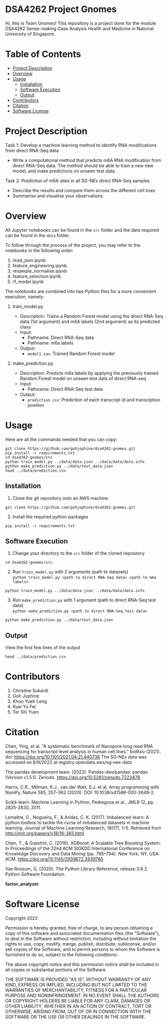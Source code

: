 # DSA4262 Project Gnomes

Hi, this is Team Gnomes! This repository is a project done for the module DSA4262 Sense-making Case Analysis Health and Medicine in National University of Singapore.

# Table of Contents

- [Project Description](#Project-Description)
- [Overview](#Overview)
- [Usage](#Usage)
  - [Installation](#Installation)
  - [Software Execution](#Software-Execution)
  - [Output](#Output)
- [Contributors](#Contributors)
- [Citation](#Citation)
- [Software License](#Software-License)

# Project Description

Task 1: Develop a machine learning method to identify RNA modifications from direct RNA-Seq data

- Write a computational method that predicts m6A RNA modification from direct RNA-Seq data. The method should be able to train a new new model, and make predictions on unseen test data.

Task 2: Prediction of m6A sites in all SG-NEx direct RNA-Seq samples

- Describe the results and compare them across the different cell lines
- Summarise and visualise your observations.

# Overview

All Jupyter notebooks can be found in the `src` folder and the data required can be found in the `data` folder.

To follow through the process of the project, you may refer to the notebooks in the following order:

1. read_json.ipynb
2. feature_engineering.ipynb
3. resample_normalise.ipynb
4. feature_selection.ipynb
5. rf_model.ipynb

The notebooks are combined into two Python files for a more convenient execution, namely:

1. train_model.py <br/>

   - Description: Trains a Random Forest model using the direct RNA-Seq data (1st argument) and m6A labels (2nd argument) as its predicted class <br />
   - Input:
     - Pathname: Direct RNA-Seq data <br />
     - Pathname: m6a labels <br />
   - Output:
     - `model1.sav`: Trained Random Forest model

2. make_prediction.py
   - Description: Predicts m6a labels by applying the previously trained Random Forest model on unseen test data of direct RNA-seq
   - Input:
     - Pathname: Direct RNA-Seq test data
   - Output:
     - `prediction.csv`: Prediction of each transcript id and transciption position

# Usage

Here are all the commands needed that you can copy:

```
git clone https://github.com/gohjophine/dsa4262-gnomes.git
pip install -r requirements.txt
cd dsa4262-gnomes/src
python train_model.py ../data/data.json ../data/data/data.info
python make_prediction.py ../data/test_data.json
head ../data/prediction.csv
```

## Installation

1. Clone the git repository onto an AWS machine <br />

```
git clone https://github.com/gohjophine/dsa4262-gnomes.git
```

2. Install the required python packages <br />

```
pip install -r requirements.txt
```

## Software Execution

1. Change your directory to the `src` folder of the cloned repository <br />

```
cd dsa4262-gnomes/src
```

2. Run `train_model.py` with 2 arguments (path to datasets) <br /> `python train_model.py <path to direct RNA-Seq data> <path to m6a labels>`

```
python train_model.py ../data/data.json ../data/data/data.info
```

3. Run `make_prediction.py` with 1 argument (path to direct RNA-Seq test data) <br /> `python make_prediction.py <path to direct RNA-Seq test data>`

```
python make_prediction.py ../data/test_data.json
```

## Output

View the first few lines of the output <br />

```
head ../data/prediction.csv
```

# Contributors

1. Christine Sukardi
2. Goh Jophine
3. Khoo Yueh Leng
4. Kuei Yu Fei
5. Ter Shi Yuen

# Citation

Chen, Ying, et al. "A systematic benchmark of Nanopore long read RNA sequencing for transcript level analysis in human cell lines." bioRxiv (2021). doi: https://doi.org/10.1101/2021.04.21.440736 The SG-NEx data was accessed on 8/9/2022 at registry.opendata.aws/sg-nex-data

The pandas development team. (2022). Pandas-dev/pandas: pandas (Version v1.5.1). Zenodo. https://doi.org/10.5281/zenodo.7223478

Harris, C.R., Millman, K.J., van der Walt, S.J. et al. Array programming with NumPy. Nature 585, 357–362 (2020). DOI: 10.1038/s41586-020-2649-2.

Scikit-learn: Machine Learning in Python, Pedregosa et al., JMLR 12, pp. 2825-2830, 2011.

Lemaître, G., Nogueira, F., & Aridas, C. K. (2017). Imbalanced-learn: A python toolbox to tackle the curse of imbalanced datasets in machine learning. Journal of Machine Learning Research, 18(17), 1–5. Retrieved from http://jmlr.org/papers/v18/16-365.html

Chen, T., & Guestrin, C. (2016). XGBoost: A Scalable Tree Boosting System. In Proceedings of the 22nd ACM SIGKDD International Conference on Knowledge Discovery and Data Mining (pp. 785–794). New York, NY, USA: ACM. https://doi.org/10.1145/2939672.2939785

Van Rossum, G. (2020). The Python Library Reference, release 3.8.2. Python Software Foundation.

**factor_analyzer**

# Software License

Copyright 2022 <COPYRIGHT HOLDER>

Permission is hereby granted, free of charge, to any person obtaining a copy of this software and associated documentation files (the "Software"), to deal in the Software without restriction, including without limitation the rights to use, copy, modify, merge, publish, distribute, sublicense, and/or sell copies of the Software, and to permit persons to whom the Software is furnished to do so, subject to the following conditions:

The above copyright notice and this permission notice shall be included in all copies or substantial portions of the Software.

THE SOFTWARE IS PROVIDED "AS IS", WITHOUT WARRANTY OF ANY KIND, EXPRESS OR IMPLIED, INCLUDING BUT NOT LIMITED TO THE WARRANTIES OF MERCHANTABILITY, FITNESS FOR A PARTICULAR PURPOSE AND NONINFRINGEMENT. IN NO EVENT SHALL THE AUTHORS OR COPYRIGHT HOLDERS BE LIABLE FOR ANY CLAIM, DAMAGES OR OTHER LIABILITY, WHETHER IN AN ACTION OF CONTRACT, TORT OR OTHERWISE, ARISING FROM, OUT OF OR IN CONNECTION WITH THE SOFTWARE OR THE USE OR OTHER DEALINGS IN THE SOFTWARE.
